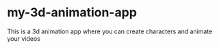 # my-3d-animation-app
This is a 3d animation app where you can create characters and animate your videos
